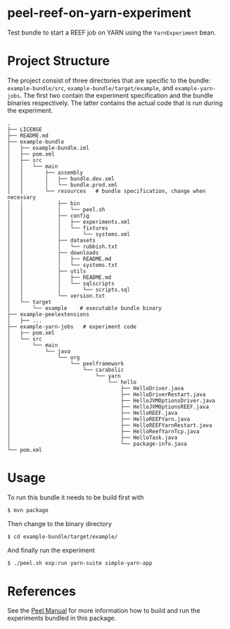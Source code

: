 # peel-reef-on-yarn-experiment
Test bundle to start a REEF job on YARN using the `YarnExperiment` bean.

# Project Structure
The project consist of three directories that are specific to the bundle: `example-bundle/src`,
`example-bundle/target/example`, and `example-yarn-jobs`. The first two contain the experiment specification and the
bundle binaries respectively. The latter contains the actual code that is run during the experiment.

```
.
├── LICENSE
├── README.md
├── example-bundle
│   ├── example-bundle.iml
│   ├── pom.xml
│   ├── src
│   │   └── main
│   │       ├── assembly
│   │       │   ├── bundle.dev.xml
│   │       │   └── bundle.prod.xml
│   │       └── resources   # bundle specification, change when necessary
│   │           ├── bin
│   │           │   └── peel.sh
│   │           ├── config
│   │           │   ├── experiments.xml
│   │           │   └── fixtures
│   │           │       └── systems.xml
│   │           ├── datasets
│   │           │   └── rubbish.txt
│   │           ├── downloads
│   │           │   ├── README.md
│   │           │   └── systems.txt
│   │           ├── utils
│   │           │   ├── README.md
│   │           │   └── sqlscripts
│   │           │       └── scripts.sql
│   │           └── version.txt
│   └── target
│       └── example    # executable bundle binary
├── example-peelextensions
│   ├── ...
├── example-yarn-jobs   # experiment code
│   ├── pom.xml
│   └── src
│       └── main
│           └── java
│               └── org
│                   └── peelframework
│                       └── carabolic
│                           └── yarn
│                               └── hello
│                                   ├── HelloDriver.java
│                                   ├── HelloDriverRestart.java
│                                   ├── HelloJVMOptionsDriver.java
│                                   ├── HelloJVMOptionsREEF.java
│                                   ├── HelloREEF.java
│                                   ├── HelloREEFYarn.java
│                                   ├── HelloREEFYarnRestart.java
│                                   ├── HelloReefYarnTcp.java
│                                   ├── HelloTask.java
│                                   └── package-info.java
└── pom.xml
```

# Usage
To run this bundle it needs to be build first with

```bash
$ mvn package
```

Then change to the binary directory

```bash
$ cd example-bundle/target/example/
```

And finally run the experiment

```bash
$ ./peel.sh exp:run yarn-suite simple-yarn-app
```

# References
See the [Peel Manual](http://peel-framework.org/manual) for more information how to build and run the experiments
bundled in this package.
